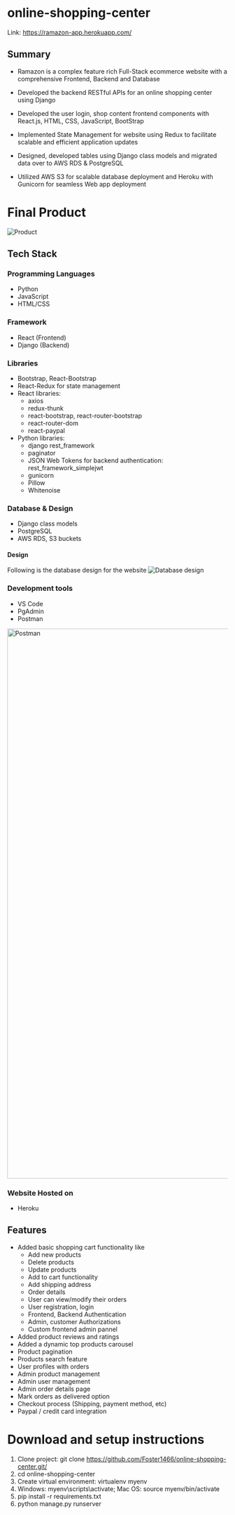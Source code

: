 # online-shopping-center

Link: https://ramazon-app.herokuapp.com/

## Summary
* Ramazon is a complex feature rich Full-Stack ecommerce website with a comprehensive Frontend, Backend and Database

* Developed the backend RESTful APIs for an online shopping center using Django

* Developed the user login, shop content frontend components with React.js, HTML, CSS, JavaScript, BootStrap

* Implemented State Management for website using Redux to facilitate scalable and efficient application updates

* Designed, developed tables using Django class models and migrated data over to AWS RDS & PostgreSQL

* Utilized AWS S3 for scalable database deployment and Heroku with Gunicorn for seamless Web app deployment

# Final Product
![Product](https://user-images.githubusercontent.com/67507979/235411222-151aafea-408a-4c4c-ab97-8e83cb525abb.png)


## Tech Stack

### Programming Languages
* Python
* JavaScript
* HTML/CSS

### Framework
* React (Frontend)
* Django (Backend)

### Libraries
* Bootstrap, React-Bootstrap
* React-Redux for state management
* React libraries: 
    * axios 
    * redux-thunk
    * react-bootstrap, react-router-bootstrap
    * react-router-dom
    * react-paypal
* Python libraries: 
    * django rest_framework
    * paginator
    * JSON Web Tokens for backend authentication: rest_framework_simplejwt
    * gunicorn
    * Pillow
    * Whitenoise

### Database & Design
* Django class models
* PostgreSQL
* AWS RDS, S3 buckets

#### Design
Following is the database design for the website
![Database design](https://user-images.githubusercontent.com/67507979/235410327-aa013198-bf71-472d-b83f-e0bab92cf089.png)

### Development tools
* VS Code
* PgAdmin
* Postman
<img width="1254" alt="Postman" src="https://user-images.githubusercontent.com/67507979/235410873-43ccf57d-af97-4671-8f9b-aa13a978b48f.png">


### Website Hosted on
* Heroku
    
## Features

* Added basic shopping cart functionality like
    * Add new products
    * Delete products
    * Update products
    * Add to cart functionality
    * Add shipping address
    * Order details
    * User can view/modify their orders
    * User registration, login
    * Frontend, Backend Authentication
    * Admin, customer Authorizations
    * Custom frontend admin pannel
* Added product reviews and ratings
* Added a dynamic top products carousel
* Product pagination
* Products search feature
* User profiles with orders
* Admin product management
* Admin user management
* Admin order details page
* Mark orders as delivered option
* Checkout process (Shipping, payment method, etc)
* Paypal / credit card integration

# Download and setup instructions
1. Clone project: git clone https://github.com/Foster1466/online-shopping-center.git/
2. cd online-shopping-center
3. Create virtual environment: virtualenv myenv
4. Windows: myenv\scripts\activate; Mac OS: source myenv/bin/activate
5. pip install -r requirements.txt
6. python manage.py runserver

